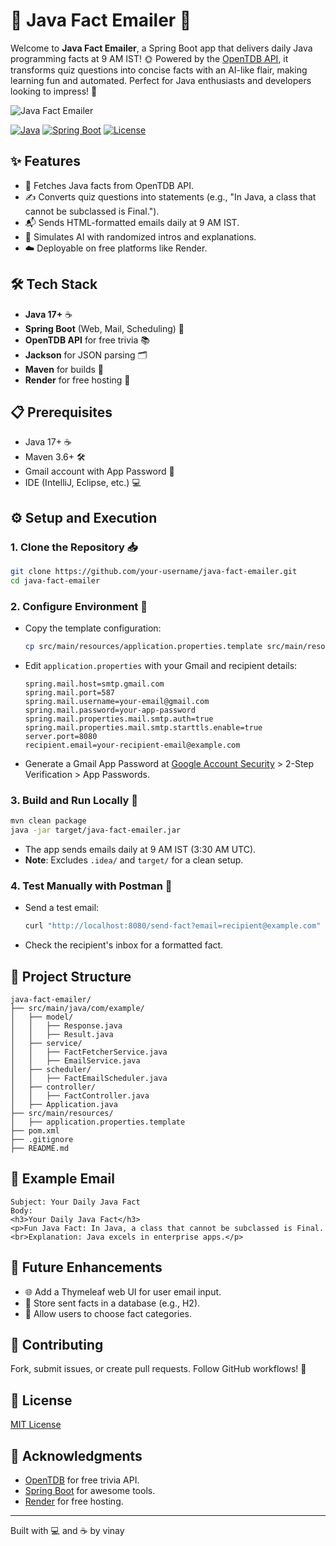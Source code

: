# 🚀 Java Fact Emailer 📧

Welcome to **Java Fact Emailer**, a Spring Boot app that delivers daily Java programming facts at 9 AM IST! 🌞 Powered by the [OpenTDB API](https://opentdb.com), it transforms quiz questions into concise facts with an AI-like flair, making learning fun and automated. Perfect for Java enthusiasts and developers looking to impress! 🎉

![Java Fact Emailer](https://via.placeholder.com/600x200.png?text=Java+Fact+Emailer) <!-- Replace with screenshot/GIF -->

[![Java](https://img.shields.io/badge/Java-17+-orange)](https://www.java.com)
[![Spring Boot](https://img.shields.io/badge/Spring_Boot-3.x-green)](https://spring.io/projects/spring-boot)
[![License](https://img.shields.io/badge/License-MIT-blue)](LICENSE)

## ✨ Features
- 🧠 Fetches Java facts from OpenTDB API.
- ✍️ Converts quiz questions into statements (e.g., "In Java, a class that cannot be subclassed is Final.").
- 📬 Sends HTML-formatted emails daily at 9 AM IST.
- 🤖 Simulates AI with randomized intros and explanations.
- ☁️ Deployable on free platforms like Render.

## 🛠️ Tech Stack
- **Java 17+** ☕
- **Spring Boot** (Web, Mail, Scheduling) 🌱
- **OpenTDB API** for free trivia 📚
- **Jackson** for JSON parsing 🗂️
- **Maven** for builds 🔨
- **Render** for free hosting 🚀

## 📋 Prerequisites
- Java 17+ ☕
- Maven 3.6+ 🛠️
- Gmail account with App Password 📧
- IDE (IntelliJ, Eclipse, etc.) 💻

## ⚙️ Setup and Execution

### 1. Clone the Repository 📥
```bash
git clone https://github.com/your-username/java-fact-emailer.git
cd java-fact-emailer
```

### 2. Configure Environment 🔧
- Copy the template configuration:
  ```bash
  cp src/main/resources/application.properties.template src/main/resources/application.properties
  ```
- Edit `application.properties` with your Gmail and recipient details:
  ```properties
  spring.mail.host=smtp.gmail.com
  spring.mail.port=587
  spring.mail.username=your-email@gmail.com
  spring.mail.password=your-app-password
  spring.mail.properties.mail.smtp.auth=true
  spring.mail.properties.mail.smtp.starttls.enable=true
  server.port=8080
  recipient.email=your-recipient-email@example.com
  ```
- Generate a Gmail App Password at [Google Account Security](https://myaccount.google.com/security) > 2-Step Verification > App Passwords.

### 3. Build and Run Locally 🏃
```bash
mvn clean package
java -jar target/java-fact-emailer.jar
```
- The app sends emails daily at 9 AM IST (3:30 AM UTC).
- **Note**: Excludes `.idea/` and `target/` for a clean setup.

### 4. Test Manually with Postman 🧪
- Send a test email:
  ```bash
  curl "http://localhost:8080/send-fact?email=recipient@example.com"
  ```
- Check the recipient's inbox for a formatted fact.

## 📂 Project Structure
```
java-fact-emailer/
├── src/main/java/com/example/
│   ├── model/
│   │   ├── Response.java
│   │   ├── Result.java
│   ├── service/
│   │   ├── FactFetcherService.java
│   │   ├── EmailService.java
│   ├── scheduler/
│   │   ├── FactEmailScheduler.java
│   ├── controller/
│   │   ├── FactController.java
│   ├── Application.java
├── src/main/resources/
│   ├── application.properties.template
├── pom.xml
├── .gitignore
├── README.md
```

## 📧 Example Email
```
Subject: Your Daily Java Fact
Body:
<h3>Your Daily Java Fact</h3>
<p>Fun Java Fact: In Java, a class that cannot be subclassed is Final.<br>Explanation: Java excels in enterprise apps.</p>
```

## 🚀 Future Enhancements
- 🌐 Add a Thymeleaf web UI for user email input.
- 💾 Store sent facts in a database (e.g., H2).
- 🎨 Allow users to choose fact categories.

## 🤝 Contributing
Fork, submit issues, or create pull requests. Follow GitHub workflows! 🙌

## 📜 License
[MIT License](LICENSE)

## 🌟 Acknowledgments
- [OpenTDB](https://opentdb.com) for free trivia API.
- [Spring Boot](https://spring.io/projects/spring-boot) for awesome tools.
- [Render](https://render.com) for free hosting.

---

Built with 💻 and ☕ by vinay
